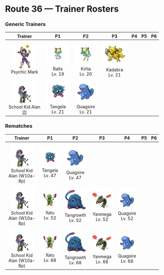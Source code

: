 # Route 36 — Trainer Rosters

### Generic Trainers

| Trainer | P1 | P2 | P3 | P4 | P5 | P6 |
|:-------:|:--:|:--:|:--:|:--:|:--:|:--:|
| ![Psychic Mark](../../assets/trainers/psychic.png "Psychic Mark")<br>Psychic Mark | ![Ralts](../../assets/sprites/ralts/front.gif "The horns on its head provide a strong power that enables it to sense people’s emotions.")<br>Ralts<br>Lv. 19 | ![Kirlia](../../assets/sprites/kirlia/front.gif "It has a psychic power that enables it to distort the space around it and see into the future.")<br>Kirlia<br>Lv. 20 | ![Kadabra](../../assets/sprites/kadabra/front.gif "It possesses strong spiritual power. The more danger it faces, the stronger its psychic power.")<br>Kadabra<br>Lv. 21 |
| ![School Kid Alan (!)](../../assets/trainers/school_kid.png "School Kid Alan (!)")<br>School Kid Alan [(!)](#rematches) | ![Tangela](../../assets/sprites/tangela/front.gif "The vines that cloak its entire body are always jiggling. They effectively unnerve its foes.")<br>Tangela<br>Lv. 21 | ![Quagsire](../../assets/sprites/quagsire/front.gif "This carefree Pokémon has an easy-going nature. While swimming, it always bumps into boat hulls.")<br>Quagsire<br>Lv. 21 |


### Rematches

| Trainer | P1 | P2 | P3 | P4 | P5 | P6 |
|:-------:|:--:|:--:|:--:|:--:|:--:|:--:|
| ![School Kid Alan (W10a-8p)](../../assets/trainers/school_kid.png "School Kid Alan (W10a-8p)")<br>School Kid Alan (W10a-8p) | ![Tangela](../../assets/sprites/tangela/front.gif "The vines that cloak its entire body are always jiggling. They effectively unnerve its foes.")<br>Tangela<br>Lv. 47 | ![Quagsire](../../assets/sprites/quagsire/front.gif "This carefree Pokémon has an easy-going nature. While swimming, it always bumps into boat hulls.")<br>Quagsire<br>Lv. 47 |
| ![School Kid Alan (W10a-8p)](../../assets/trainers/school_kid.png "School Kid Alan (W10a-8p)")<br>School Kid Alan (W10a-8p) | ![Xatu](../../assets/sprites/xatu/front.gif "They say that it stays still and quiet because it is seeing both the past and future at the same time.")<br>Xatu<br>Lv. 52 | ![Tangrowth](../../assets/sprites/tangrowth/front.gif "When it remains still, it appears to be a large shrub. Unsuspecting prey that wander near get ensnared by its vines.")<br>Tangrowth<br>Lv. 52 | ![Yanmega](../../assets/sprites/yanmega/front.gif "This six-legged Pokémon is easily capable of transporting an adult in flight. The wings on its tail help it stay balanced.")<br>Yanmega<br>Lv. 52 | ![Quagsire](../../assets/sprites/quagsire/front.gif "This carefree Pokémon has an easy-going nature. While swimming, it always bumps into boat hulls.")<br>Quagsire<br>Lv. 52 |
| ![School Kid Alan (W10a-8p)](../../assets/trainers/school_kid.png "School Kid Alan (W10a-8p)")<br>School Kid Alan (W10a-8p) | ![Xatu](../../assets/sprites/xatu/front.gif "They say that it stays still and quiet because it is seeing both the past and future at the same time.")<br>Xatu<br>Lv. 68 | ![Tangrowth](../../assets/sprites/tangrowth/front.gif "When it remains still, it appears to be a large shrub. Unsuspecting prey that wander near get ensnared by its vines.")<br>Tangrowth<br>Lv. 68 | ![Yanmega](../../assets/sprites/yanmega/front.gif "This six-legged Pokémon is easily capable of transporting an adult in flight. The wings on its tail help it stay balanced.")<br>Yanmega<br>Lv. 68 | ![Quagsire](../../assets/sprites/quagsire/front.gif "This carefree Pokémon has an easy-going nature. While swimming, it always bumps into boat hulls.")<br>Quagsire<br>Lv. 68 |

